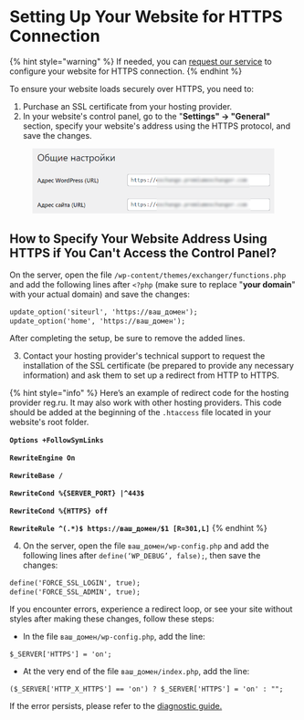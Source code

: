 # Setting Up Your Website for HTTPS Connection

{% hint style="warning" %}
If needed, you can [request our service](https://premiumexchanger.com/uslugi/#usl4) to configure your website for HTTPS connection.
{% endhint %}

To ensure your website loads securely over HTTPS, you need to:

1. Purchase an SSL certificate from your hosting provider.
2. In your website's control panel, go to the "**Settings" → "General"** section, specify your website's address using the HTTPS protocol, and save the changes.

<figure><img src="../../.gitbook/assets/image (1021)_eng.png" alt=""><figcaption></figcaption></figure>

## How to Specify Your Website Address Using HTTPS if You Can't Access the Control Panel?

On the server, open the file `/wp-content/themes/exchanger/functions.php` and add the following lines after `<?php` (make sure to replace "**your domain**" with your actual domain) and save the changes:

```
update_option('siteurl', 'https://ваш_домен');
update_option('home', 'https://ваш_домен');
```

After completing the setup, be sure to remove the added lines.

3. Contact your hosting provider's technical support to request the installation of the SSL certificate (be prepared to provide any necessary information) and ask them to set up a redirect from HTTP to HTTPS.

{% hint style="info" %}
Here’s an example of redirect code for the hosting provider reg.ru. It may also work with other hosting providers. This code should be added at the beginning of the `.htaccess` file located in your website's root folder.

**`Options +FollowSymLinks`**

**`RewriteEngine On`**

**`RewriteBase /`**

**`RewriteCond %{SERVER_PORT} |^443$`**

**`RewriteCond %{HTTPS} off`**

**`RewriteRule ^(.*)$ https://ваш_домен/$1 [R=301,L]`**
{% endhint %}

4. On the server, open the file `ваш_домен/wp-config.php` and add the following lines after `define(‘WP_DEBUG’, false);`, then save the changes:

```
define('FORCE_SSL_LOGIN', true);
define('FORCE_SSL_ADMIN', true);
```

If you encounter errors, experience a redirect loop, or see your site without styles after making these changes, follow these steps:

* In the file `ваш_домен/wp-config.php`, add the line:

```
$_SERVER['HTTPS'] = 'on';
```

* At the very end of the file `ваш_домен/index.php`, add the line:

```
($_SERVER['HTTP_X_HTTPS'] == 'on') ? $_SERVER['HTTPS'] = 'on' : "";
```

If the error persists, please refer to the [diagnostic guide.](https://premium.gitbook.io/main/en/basic-settings/faq/diagnostika-i-reshenie-oshibok-pri-rabote-so-skriptom#nestabilnaya-rabota-saita-na-protokole-https)
